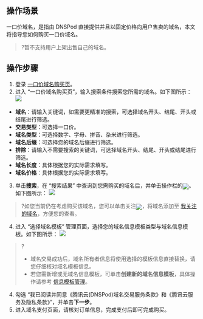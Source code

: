 ## 操作场景
一口价域名，是指由 DNSPod 直接提供并且以固定价格向用户售卖的域名，本文将指导您如何购买一口价域名。

>?暂不支持用户上架出售自己的域名。

## 操作步骤
1. 登录 [一口价域名购买页](https://mi.dnspod.cn/buynow)。
2. 进入 “一口价域名购买页”，输入搜索条件搜索您所需的域名。如下图所示：
![](https://main.qcloudimg.com/raw/2e488692c70a937741dd62e73a8f4a2a.png)
 - **域名**：请输入关键词，如需要更精准的搜索，可选择域名开头、结尾、开头或结尾进行筛选。
 - **交易类型**：可选择一口价。
 - **域名类型**：可选择数字、字母、拼音、杂米进行筛选。
 - **域名后缀**：可选择您的域名后缀进行筛选。
 - **排除**：请输入不需要搜索的关键词，可选择域名开头、结尾、开头或结尾进行筛选。
 - **域名长度**：具体根据您的实际需求填写。
 - **域名价格**：具体根据您的实际需求填写。
3. 单击**搜索**，在 “搜索结果” 中查询到您需购买的域名后，并单击操作栏的<span ><img src="https://main.qcloudimg.com/raw/46d89d81f2d58d4944ce3376ee1ac5a6.png" style="margin-bottom:-5px;"/></span>![]()。如下图所示：
![](https://main.qcloudimg.com/raw/b310b253983c9074585747963bf9ff56.png)
>?如您当前仍在考虑购买该域名，您可以单击关注<span ><img src="https://main.qcloudimg.com/raw/67c58e2dda258d38c58184c4c0f4cd4a.png" style="margin-bottom:-5px;"/></span>，将域名添加至 [我关注的域名](https://console.dnspod.cn/transaction/buyer/follow)，方便您的查看。
>
4. 进入 “选择域名模板” 管理页面，选择您的域名信息模板类型与域名信息模板。如下图所示：
![](https://main.qcloudimg.com/raw/11e441abae5d1642e9231fc988ce4e3c.png)
>?
>- 域名交易成功后，域名所有者信息将使用选择的模板信息直接替换，请您仔细核对域名模板信息。
>- 若您需新增或无域名信息模板，可单击**创建新的域名信息模板**，具体操作请参考 [信息模板管理](https://cloud.tencent.com/document/product/242/15435)。
>
4. 勾选 “我已阅读并同意《腾讯云(DNSPod)域名交易服务条款》和《腾讯云服务及隐私条款》”，并单击**下一步**。
5. 进入域名支付页面，请核对订单信息，完成支付后即可完成购买。
